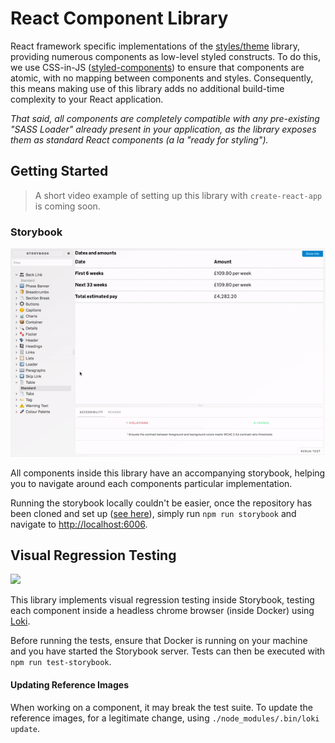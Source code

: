 # React Component Library

React framework specific implementations of the [styles/theme](/styles/theme) library, providing numerous components as low-level styled constructs. To do this, we use CSS-in-JS ([styled-components](https://github.com/styled-components/styled-components)) to ensure that components are atomic, with no mapping between components and styles. Consequently, this means making use of this library adds no additional build-time complexity to your React application.

_That said, all components are completely compatible with any pre-existing "SASS Loader" already present in your application, as the library exposes them as standard React components (a la "ready for styling")._

## Getting Started

> A short video example of setting up this library with `create-react-app` is coming soon.

### Storybook
![](.github/images/storybook.min.gif)

All components inside this library have an accompanying storybook, helping you to navigate around each components particular implementation.

Running the storybook locally couldn't be easier, once the repository has been cloned and set up ([see here](/README.md)), simply run `npm run storybook` and navigate to [http://localhost:6006]().

## Visual Regression Testing
![](.github/images/test-storybook.min.gif)

This library implements visual regression testing inside Storybook, testing each component inside a headless chrome browser (inside Docker) using [Loki](#TODO).

Before running the tests, ensure that Docker is running on your machine and you have started the Storybook server. Tests can then be executed with `npm run test-storybook`.

#### Updating Reference Images
When working on a component, it may break the test suite. To update the reference images, for a legitimate change, using `./node_modules/.bin/loki update`.
